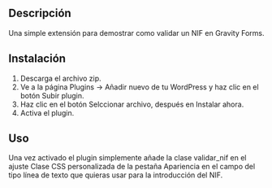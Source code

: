 ## Descripción

Una simple extensión para demostrar como validar un NIF en Gravity Forms.
                                                                         
## Instalación

1. Descarga el archivo zip.
2. Ve a la página Plugins -> Añadir nuevo de tu WordPress y haz clic en el botón Subir plugin.
3. Haz clic en el botón Selccionar archivo, después en Instalar ahora.
4. Activa el plugin.

## Uso

Una vez activado el plugin simplemente añade la clase validar_nif en el ajuste Clase CSS personalizada de la pestaña Apariencia en el campo del tipo línea de texto que quieras usar para la introducción del NIF.